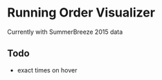 Running Order Visualizer
================================
Currently with SummerBreeze 2015 data

## Todo
* exact times on hover